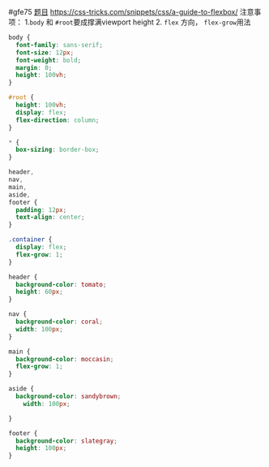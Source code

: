 #gfe75 
[题目](https://www.greatfrontend.com/interviews/study/gfe75/questions/user-interface/holy-grail/react)
https://css-tricks.com/snippets/css/a-guide-to-flexbox/
注意事项：
	1.`body` 和 `#root`要成撑满viewport height
	2. `flex` 方向， `flex-grow`用法

``` css
body {
  font-family: sans-serif;
  font-size: 12px;
  font-weight: bold;
  margin: 0;
  height: 100vh;
}

#root {
  height: 100vh;
  display: flex;
  flex-direction: column;
}

* {
  box-sizing: border-box;
}

header,
nav,
main,
aside,
footer {
  padding: 12px;
  text-align: center;
}

.container {
  display: flex;
  flex-grow: 1;
}

header {
  background-color: tomato;
  height: 60px;
}

nav {
  background-color: coral;
  width: 100px;
}

main {
  background-color: moccasin;
  flex-grow: 1;
}

aside {
  background-color: sandybrown;
    width: 100px;

}

footer {
  background-color: slategray;
  height: 100px;
}

```